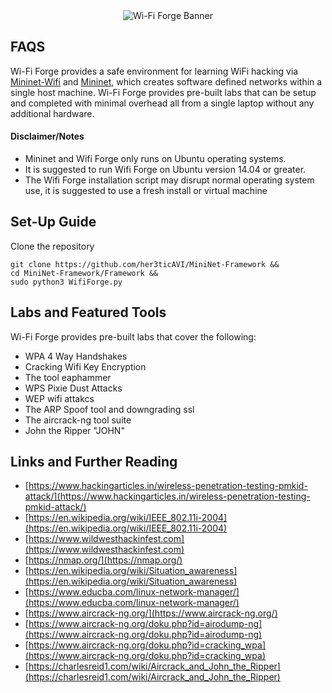 <div style="text-align: center;">
  <img src="https://github.com/her3ticAVI/MiniNet-Framework/blob/main/images/wifi.png" alt="Wi-Fi Forge Banner">
</div>

## FAQS

Wi-Fi Forge provides a safe environment for learning WiFi hacking via [Mininet-Wifi](https://github.com/intrig-unicamp/mininet-wifi/tree/master?tab=readme-ov-file) and [Mininet](https://github.com/mininet/mininet), which creates software defined networks within a single host machine. Wi-Fi Forge provides pre-built labs that can be setup and completed with minimal overhead all from a single laptop without any additional hardware.

#### Disclaimer/Notes

- Mininet and Wifi Forge only runs on Ubuntu operating systems. 
- It is suggested to run Wifi Forge on Ubuntu version 14.04 or greater. 
- The Wifi Forge installation script may disrupt normal operating system use, it is suggested to use a fresh install or virtual machine

## Set-Up Guide

Clone the repository
```
git clone https://github.com/her3ticAVI/MiniNet-Framework &&
cd MiniNet-Framework/Framework &&
sudo python3 WifiForge.py
```

## Labs and Featured Tools

Wi-Fi Forge provides pre-built labs that cover the following:

- WPA 4 Way Handshakes
- Cracking Wifi Key Encryption
- The tool eaphammer
- WPS Pixie Dust Attacks
- WEP wifi attakcs
- The ARP Spoof tool and downgrading ssl
- The aircrack-ng tool suite
- John the Ripper "JOHN"

## Links and Further Reading 

- [https://www.hackingarticles.in/wireless-penetration-testing-pmkid-attack/](https://www.hackingarticles.in/wireless-penetration-testing-pmkid-attack/)
- [https://en.wikipedia.org/wiki/IEEE_802.11i-2004](https://en.wikipedia.org/wiki/IEEE_802.11i-2004)
- [https://www.wildwesthackinfest.com](https://www.wildwesthackinfest.com)
- [https://nmap.org/](https://nmap.org/)
- [https://en.wikipedia.org/wiki/Situation_awareness](https://en.wikipedia.org/wiki/Situation_awareness)
- [https://www.educba.com/linux-network-manager/](https://www.educba.com/linux-network-manager/)
- [https://www.aircrack-ng.org/](https://www.aircrack-ng.org/)
- [https://www.aircrack-ng.org/doku.php?id=airodump-ng](https://www.aircrack-ng.org/doku.php?id=airodump-ng)
- [https://www.aircrack-ng.org/doku.php?id=cracking_wpa](https://www.aircrack-ng.org/doku.php?id=cracking_wpa)
- [https://charlesreid1.com/wiki/Aircrack_and_John_the_Ripper](https://charlesreid1.com/wiki/Aircrack_and_John_the_Ripper)
